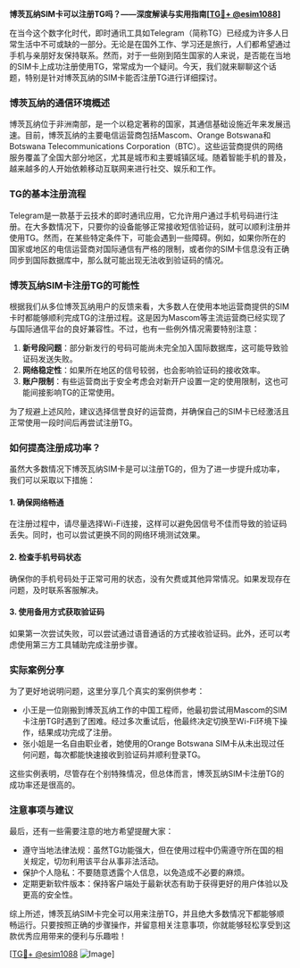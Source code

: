 **博茨瓦纳SIM卡可以注册TG吗？——深度解读与实用指南[[TG💪+ @esim1088](https://t.me/s/esim1088)]**

在当今这个数字化时代，即时通讯工具如Telegram（简称TG）已经成为许多人日常生活中不可或缺的一部分。无论是在国外工作、学习还是旅行，人们都希望通过手机与亲朋好友保持联系。然而，对于一些刚到陌生国家的人来说，是否能在当地的SIM卡上成功注册使用TG，常常成为一个疑问。今天，我们就来聊聊这个话题，特别是针对博茨瓦纳的SIM卡能否注册TG进行详细探讨。

### 博茨瓦纳的通信环境概述

博茨瓦纳位于非洲南部，是一个以稳定著称的国家，其通信基础设施近年来发展迅速。目前，博茨瓦纳的主要电信运营商包括Mascom、Orange Botswana和Botswana Telecommunications Corporation（BTC）。这些运营商提供的网络服务覆盖了全国大部分地区，尤其是城市和主要城镇区域。随着智能手机的普及，越来越多的人开始依赖移动互联网来进行社交、娱乐和工作。

### TG的基本注册流程

Telegram是一款基于云技术的即时通讯应用，它允许用户通过手机号码进行注册。在大多数情况下，只要你的设备能够正常接收短信验证码，就可以顺利注册并使用TG。然而，在某些特定条件下，可能会遇到一些障碍。例如，如果你所在的国家或地区的电信运营商对国际通信有严格的限制，或者你的SIM卡信息没有正确同步到国际数据库中，那么就可能出现无法收到验证码的情况。

### 博茨瓦纳SIM卡注册TG的可能性

根据我们从多位博茨瓦纳用户的反馈来看，大多数人在使用本地运营商提供的SIM卡时都能够顺利完成TG的注册过程。这是因为Mascom等主流运营商已经实现了与国际通信平台的良好兼容性。不过，也有一些例外情况需要特别注意：

1. **新号段问题**：部分新发行的号码可能尚未完全加入国际数据库，这可能导致验证码发送失败。
2. **网络稳定性**：如果所在地区的信号较弱，也会影响验证码的接收效率。
3. **账户限制**：有些运营商出于安全考虑会对新开户设置一定的使用限制，这也可能间接影响TG的正常使用。

为了规避上述风险，建议选择信誉良好的运营商，并确保自己的SIM卡已经激活且正常使用一段时间后再尝试注册TG。

### 如何提高注册成功率？

虽然大多数情况下博茨瓦纳SIM卡是可以注册TG的，但为了进一步提升成功率，我们可以采取以下措施：

#### 1. 确保网络畅通
在注册过程中，请尽量选择Wi-Fi连接，这样可以避免因信号不佳而导致的验证码丢失。同时，也可以尝试更换不同的网络环境测试效果。

#### 2. 检查手机号码状态
确保你的手机号码处于正常可用的状态，没有欠费或其他异常情况。如果发现存在问题，及时联系客服解决。

#### 3. 使用备用方式获取验证码
如果第一次尝试失败，可以尝试通过语音通话的方式接收验证码。此外，还可以考虑使用第三方工具辅助完成注册步骤。

### 实际案例分享

为了更好地说明问题，这里分享几个真实的案例供参考：

- 小王是一位刚搬到博茨瓦纳工作的中国工程师，他最初尝试用Mascom的SIM卡注册TG时遇到了困难。经过多次重试后，他最终决定切换至Wi-Fi环境下操作，结果成功完成了注册。
- 张小姐是一名自由职业者，她使用的Orange Botswana SIM卡从未出现过任何问题，每次都能快速接收到验证码并顺利登录TG。

这些实例表明，尽管存在个别特殊情况，但总体而言，博茨瓦纳SIM卡注册TG的成功率还是很高的。

### 注意事项与建议

最后，还有一些需要注意的地方希望提醒大家：

- 遵守当地法律法规：虽然TG功能强大，但在使用过程中仍需遵守所在国的相关规定，切勿利用该平台从事非法活动。
- 保护个人隐私：不要随意透露个人信息，以免造成不必要的麻烦。
- 定期更新软件版本：保持客户端处于最新状态有助于获得更好的用户体验以及更高的安全性。

综上所述，博茨瓦纳SIM卡完全可以用来注册TG，并且绝大多数情况下都能够顺畅运行。只要按照正确的步骤操作，并留意相关注意事项，你就能够轻松享受到这款优秀应用带来的便利与乐趣啦！

[[TG💪+ @esim1088](https://t.me/s/esim1088) ![Image](https://i.postimg.cc/4NQfJmqS/Snipaste-2025-05-13-00-14-12.png)]